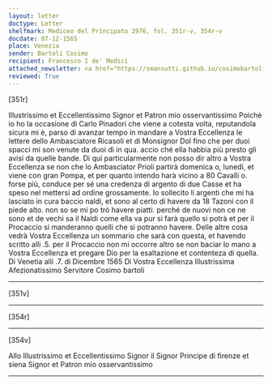 ```yaml
---
layout: letter
doctype: Letter
shelfmark: Mediceo del Principato 2976, fol. 351r-v, 354r-v
docdate: 07-12-1565
place: Venezia
sender: Bartoli Cosimo
recipient: Francesco I de' Medici
attached_newsletter: <a href="https://smansutti.github.io/cosimobartoli/texts/2976_144/">2976_144</a>
reviewed: True
---
```


[351r]


Illustrissimo et Eccellentissimo Signor et Patron mio osservantissimo
Poichè io ho la occasione di Carlo Pinadori che viene a cotesta
volta, reputandola sicura mi è, parso di avanzar tempo in
mandare a Vostra Eccellenza le lettere dello Ambasciatore Ricasoli et di Monsignor Dol
fino che per duoi spacci mi son venute da duoi dì in qua. accio
ché ella habbia più presto gli avisi da quelle bande. Di
qui particularmente non posso dir altro a Vostra Eccellenza se non che lo
Ambasciator Prioli partirà domenica o, lunedì, et viene con
gran Pompa, et per quanto intendo harà vicino a 80 Cavalli
o. forse più, conduce per sé una credenza di argento di due Casse
et ha speso nel mettersi ad ordine grossamente. Io sollecito
li argenti che mi ha lasciato in cura baccio naldi, et sono al certo
di havere da 18 Tazoni con il piede alto. non so se mi po
trò havere piatti. perché de nuovi non ce ne sono et de vechi sa
il Naldi come ella va pur si farà quello si potrà et per il
Procaccio si manderanno quelli che si potranno havere. Delle
altre cosa vedrà Vostra Eccellenza un sommario che sarà con questa, et havendo
scritto alli .5. per il Procaccio non mi occorre altro se non baciar lo
mano a Vostra Eccellenza et pregare Dio per la esaltazione et contenteza di
quella. Di Venetia alli .7. di Dicembre 1565
Di Vostra Eccellenza Illustrissima
Afezionatissimo Servitore
Cosimo bartoli

---

[351v]



---

[354r]



---

[354v]


Allo Illustrissimo et Eccellentissimo Signor il Signor Principe
di firenze et siena Signor et Patron mio osservantissimo

---


